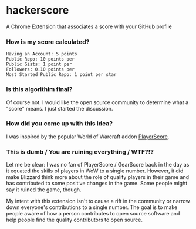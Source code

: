 # hackerscore
A Chrome Extension that associates a score with your GitHub profile


### How is my score calculated?

```
Having an Account: 5 points
Public Repo: 10 points per
Public Gists: 1 point per
Followers: 0.10 points per
Most Started Public Repo: 1 point per star
```

### Is this algorithim final?

Of course not. I would like the open source community to determine what a "score" means. I just started the discussion.

### How did you come up with this idea?

I was inspired by the popular World of Warcraft addon [PlayerScore](http://www.wowinterface.com/downloads/info12245-PlayerScoreGearScore.html).

### This is dumb / You are ruining everything / WTF?!?

Let me be clear: I was no fan of PlayerScore / GearScore back in the day as it equated the skills of players in WoW to a single number. However,
it did make Blizzard think more about the role of quality players in their game and has contributed to some positive changes in the game. Some people might say it ruined the game, though.

My intent with this extension isn't to cause a rift in the community or narrow down everyone's contributions to a single number. The goal is to make people aware of how a person contributes to open source software and help people find the quality contributors to open source.
